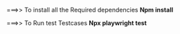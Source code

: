 ===>>
To install all the Required dependencies
**Npm install**


===>>
To Run test Testcases
**Npx playwright test**

